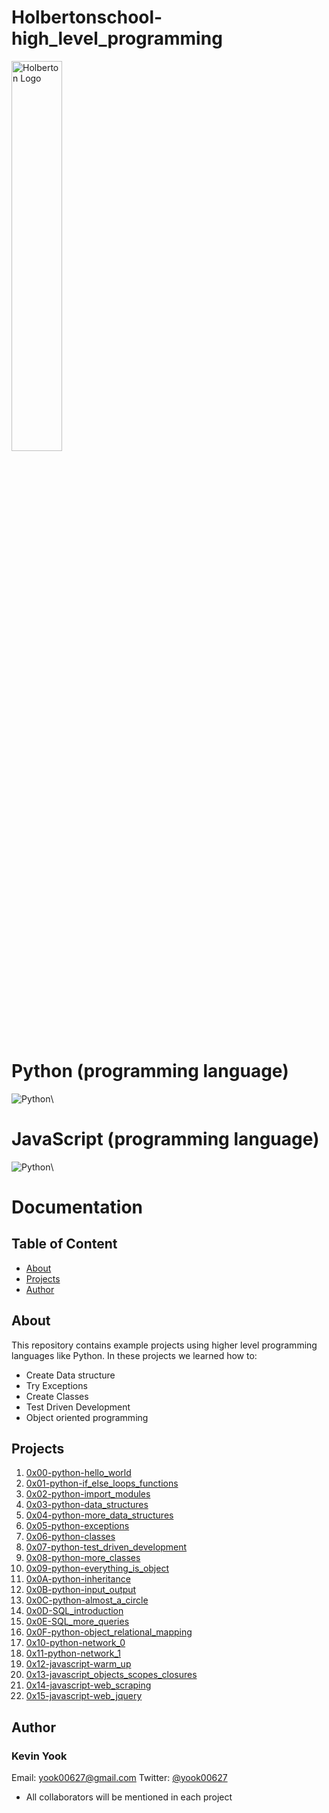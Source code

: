 # Holbertonschool-high_level_programming

<img alt="Holberton Logo" src="https://techcrunch.com/wp-content/uploads/2015/11/holberton-logo-horizontal.jpg?w=730&crop=1" width=40% height=40%>

# Python (programming language)

<img alt="Python" src=https://github.com/yook00627/holbertonschool-higher_level_programming/blob/master/python-logo.png>\

# JavaScript (programming language)

<img alt="Python" src=https://github.com/yook00627/holbertonschool-higher_level_programming/blob/master/python-logo.png>\

# Documentation

## Table of Content
* [About](#about)
* [Projects](#projects)
* [Author](#author)

## About
This repository contains example projects using higher level programming languages like Python. In these projects we learned how to:
  - Create Data structure
  - Try Exceptions
  - Create Classes
  - Test Driven Development
  - Object oriented programming

## Projects
1. [0x00-python-hello_world](./0x00-python-hello_world)
2. [0x01-python-if_else_loops_functions](./0x01-python-if_else_loops_functions)
3. [0x02-python-import_modules](./0x02-python-import_modules)
4. [0x03-python-data_structures](./0x03-python-data_structures)
5. [0x04-python-more_data_structures](./0x04-python-more_data_structures)
6. [0x05-python-exceptions](./0x05-python-exceptions)
7. [0x06-python-classes](./0x06-python-classes)
8. [0x07-python-test_driven_development](./0x07-python-test_driven_development)
9. [0x08-python-more_classes](./0x08-python-more_classes)
10. [0x09-python-everything_is_object](./0x09-python-everything_is_object)
11. [0x0A-python-inheritance](./0x0A-python-inheritance)
12. [0x0B-python-input_output](./0x0B-python-input_output)
13. [0x0C-python-almost_a_circle](./0x0C-python-almost_a_circle)
14. [0x0D-SQL_introduction](./0x0D-SQL_introduction)
15. [0x0E-SQL_more_queries](./0x0E-SQL_more_queries)
16. [0x0F-python-object_relational_mapping](./0x0F-python-object_relational_mapping)
17. [0x10-python-network_0](./0x10-python-network_0)
18. [0x11-python-network_1](./0x11-python-network_1)
19. [0x12-javascript-warm_up](./0x12-javascript-warm_up)
20. [0x13-javascript_objects_scopes_closures](./0x13-javascript_objects_scopes_closures)
21. [0x14-javascript-web_scraping](./0x14-javascript-web_scraping)
22. [0x15-javascript-web_jquery](./0x15-javascript-web_jquery)

## Author
### Kevin Yook 
Email: <yook00627@gmail.com> Twitter: [@yook00627](https://twitter.com/yook00627)


* All collaborators will be mentioned in each project
